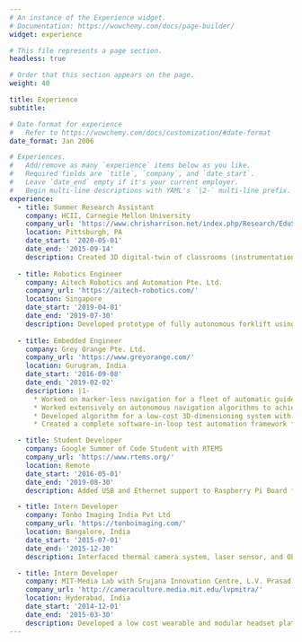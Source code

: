```yaml
---
# An instance of the Experience widget.
# Documentation: https://wowchemy.com/docs/page-builder/
widget: experience

# This file represents a page section.
headless: true

# Order that this section appears on the page.
weight: 40

title: Experience
subtitle:

# Date format for experience
#   Refer to https://wowchemy.com/docs/customization/#date-format
date_format: Jan 2006

# Experiences.
#   Add/remove as many `experience` items below as you like.
#   Required fields are `title`, `company`, and `date_start`.
#   Leave `date_end` empty if it's your current employer.
#   Begin multi-line descriptions with YAML's `|2-` multi-line prefix.
experience:
  - title: Summer Research Assistant
    company: HCII, Carnegie Mellon University
    company_url: 'https://www.chrisharrison.net/index.php/Research/EduSense'
    location: Pittsburgh, PA
    date_start: '2020-05-01'
    date_end: '2015-09-14'
    description: Created 3D digital-twin of classrooms (instrumentation free) to provide 6DOF Gaze for students and the teacher in real-time.
    
  - title: Robotics Engineer
    company: Aitech Robotics and Automation Pte. Ltd.
    company_url: 'https://aitech-robotics.com/'
    location: Singapore
    date_start: '2019-04-01'
    date_end: '2019-07-30'
    description: Developed prototype of fully autonomous forklift using off-the-shelf packages like Google's Cartographer, in Robot Operating System (ROS) leading to a successful deal with the customer.
        
  - title: Embedded Engineer
    company: Grey Orange Pte. Ltd.
    company_url: 'https://www.greyorange.com/'
    location: Gurugram, India
    date_start: '2016-09-08'
    date_end: '2019-02-02'
    description: |1-
      * Worked on marker-less navigation for a fleet of automatic guided vehicle (AGV) in shared space with humans.
      * Worked extensively on autonomous navigation algorithms to achieve sub-centimeter accuracies in AGV.
      * Developed algorithm for a low-cost 3D-dimensioning system with 5 mm accuracy.
      * Created a complete software-in-loop test automation framework for AGVs on Gazebo with ROS to reduce hardware dependency for testing.

  - title: Student Developer
    company: Google Summer of Code Student with RTEMS
    company_url: 'https://www.rtems.org/'
    location: Remote
    date_start: '2016-05-01'
    date_end: '2019-08-30'
    description: Added USB and Ethernet support to Raspberry Pi Board for a Real-Time Executive for Multiprocessor Systems (RTEMS) and developed Human Interface Device drivers.

  - title: Intern Developer
    company: Tonbo Imaging India Pvt Ltd
    company_url: 'https://tonboimaging.com/'
    location: Bangalore, India
    date_start: '2015-07-01'
    date_end: '2015-12-30'
    description: Interfaced thermal camera system, laser sensor, and OLED Display with a media processor and  developed user-firmware for thermal imaging monocular camera _Foxhound_.

  - title: Intern Developer
    company: MIT-Media Lab with Srujana Innovation Centre, L.V. Prasad Eye Hospital
    company_url: 'http://cameraculture.media.mit.edu/lvpmitra/'
    location: Hyderabad, India
    date_start: '2014-12-01'
    date_end: '2015-03-30'
    description: Developed a low cost wearable and modular headset platform called _Pupil+_ for eye diagnosis which secured 3rd prize in BioAsia Healthcare Devthon.
---
```


